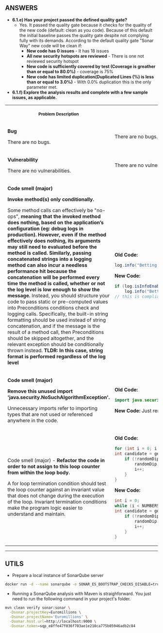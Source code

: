 ## ANSWERS
- **6.1.e) Has your project passed the defined quality gate?**
  - Yes. It passed the quality gate because it checks for the quality of the new code (default: clean as you code). Because of this default the initial baseline passes the quality gate despite not complying fully with its demands. According to the default quality gate "Sonar Way" new code will be clean if:
    - **New code has 0 issues** - It has 18 issues
    - **All new security hotspots are reviewed** - There is one not reviewed security hotspot
    - **New code is sufficiently covered by test (Coverage is greather than or equal to  80.0%)** - coverage is 75%
    - **New code has limited duplication(Duplicated Lines (%) is less than or equal to  3.0%)** - With 0.0% duplication this is the only parameter met. 
- **6.1.f) Explore the analysis results and complete with a few sample issues, as applicable.**

<table>
<tr>
<th align="center">
<img width="441" height="1">
<p> 
<small>
Problem Description
</small>
</p>
</th>
<th align="center">
<img width="441" height="1">
<p> 
<small>
How to Solve
</small>
</p>
</th>
</tr>

<tr>
<td>

**Bug**

There are no bugs.
</td>
<td>
There are no bugs.
</td>
</tr>

<tr>
<td>

**Vulnerability**

There are no vulnerabilities.
</td>
<td>
There are no vulnerabilities.
</td>
</tr>

<tr>
<td>

**Code smell (major)** 

**Invoke method(s) only conditionally.**

Some method calls can effectively be "no-ops", **meaning that the invoked method does nothing, based on the application’s configuration (eg: debug logs in production). However, even if the method effectively does nothing, its arguments may still need to evaluated before the method is called. Similarly, passing concatenated strings into a logging method can also incur a needless performance hit because the concatenation will be performed every time the method is called, whether or not the log level is low enough to show the message.** Instead, you should structure your code to pass static or pre-computed values into Preconditions conditions check and logging calls. Specifically, the built-in string formatting should be used instead of string concatenation, and if the message is the result of a method call, then Preconditions should be skipped altogether, and the relevant exception should be conditionally thrown instead. **TLDR: In this case, string format is performed regardless of the log level**

</td>
<td>

**Old Code:** 
```java
log.info("Betting with three random bets \n{} ", myBet.format());
```
**New Code:** 
```java
if (log.isInfoEnabled())
    log.info("Betting with three random bets \n{} ", myBet.format());
// this is compliant, because it will not evaluate if log level is above info.
```

</td>
</tr>

<tr>
<td>

**Code smell (major)**

**Remove this unused import 'java.security.NoSuchAlgorithmException'.**

Unnecessary imports refer to importing types that are not used or referenced anywhere in the code.

</td>
<td>

**Old Code:**
```java
import java.security.NoSuchAlgorithmException;
```

**New Code:** Just remove the line :)

</td>
</tr>

<tr>
<td>

Code smell (major) - **Refactor the code in order to not assign to this loop counter from within the loop body.**

A for loop termination condition should test the loop counter against an invariant value that does not change during the execution of the loop. Invariant termination conditions make the program logic easier to understand and maintain.

</td>
<td>

**Old Code:** 
```java
for (int i = 0; i < NUMBERS_REQUIRED; ) {
int candidate = generator.nextInt(NUMBERS_RANGE_MAX) + 1;
    if (!randomDip.getNumbersColl().contains(candidate)) {
        randomDip.getNumbersColl().add(candidate);
        i++;
    }
}
```

**New Code:**
```java
int i = 0;
while (i < NUMBERS_REQUIRED){
int candidate = generator.nextInt(NUMBERS_RANGE_MAX) + 1;
    if (!randomDip.getNumbersColl().contains(candidate)) {
        randomDip.getNumbersColl().add(candidate);
        i++;
    }
}
```


</td>

</tr>
</table>

---

## UTILS
- Prepare a local instance of SonarQube server
```bash
docker run -d --name sonarqube -e SONAR_ES_BOOTSTRAP_CHECKS_DISABLE=true -p 9000:9000 sonarqube:latest;
```

- Running a SonarQube analysis with Maven is straighforward. You just need to run the following command in your project's folder.
```bash
mvn clean verify sonar:sonar \
  -Dsonar.projectKey=Euromillions \
  -Dsonar.projectName='Euromillions' \
  -Dsonar.host.url=http://localhost:9000 \
  -Dsonar.token=sqp_e8ffe47f036f703ae1e210ca775b05946adb2c84
```

